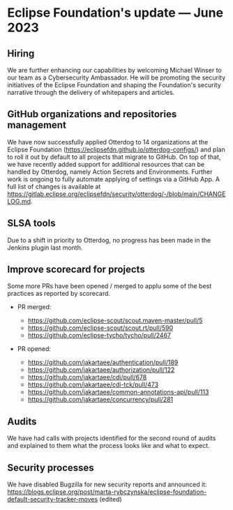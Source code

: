 # Eclipse Foundation's update — June 2023

## Hiring

We are further enhancing our capabilities by welcoming Michael Winser to our team as a Cybersecurity Ambassador. He will be promoting the security initiatives of the Eclipse Foundation and shaping the Foundation's security narrative through the delivery of whitepapers and articles.

## GitHub organizations and repositories management
We have now successfully applied Otterdog to 14 organizations at the Eclipse Foundation (https://eclipsefdn.github.io/otterdog-configs/) and plan to roll it out by default to all projects that migrate to GitHub. On top of that, we have recently added support for additional resources that can be handled by Otterdog, namely Action Secrets and Environments. Further work is ongoing to fully automate applying of settings via a GitHub App. A full list of changes is available at https://gitlab.eclipse.org/eclipsefdn/security/otterdog/-/blob/main/CHANGELOG.md.

## SLSA tools

Due to a shift in priority to Otterdog, no progress has been made in the Jenkins plugin last month.

## Improve scorecard for projects

Some more PRs have been opened / merged to applu some of the best practices as reported by scorecard.

* PR merged:
  * https://github.com/eclipse-scout/scout.maven-master/pull/5
  * https://github.com/eclipse-scout/scout.rt/pull/590
  * https://github.com/eclipse-tycho/tycho/pull/2467

* PR opened:
  * https://github.com/jakartaee/authentication/pull/189
  * https://github.com/jakartaee/authorization/pull/122
  * https://github.com/jakartaee/cdi/pull/678
  * https://github.com/jakartaee/cdi-tck/pull/473
  * https://github.com/jakartaee/common-annotations-api/pull/113
  * https://github.com/jakartaee/concurrency/pull/281

## Audits

We have had calls with projects identified for the second round of audits and explained to them what the process looks like and what to expect.

## Security processes

We have disabled Bugzilla for new security reports and announced it: https://blogs.eclipse.org/post/marta-rybczynska/eclipse-foundation-default-security-tracker-moves (edited)

